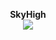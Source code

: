 <p align="center"><strong>SkyHigh</strong><br><img src="https://img.shields.io/badge/Status-Loading-F0E68C" /></p>
